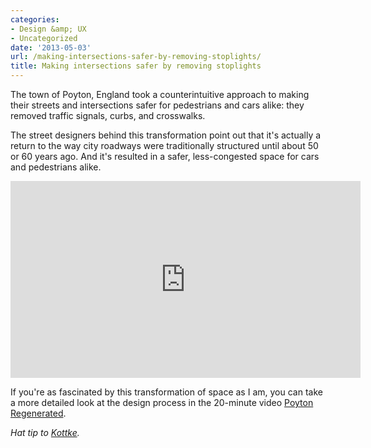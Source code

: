 ```yaml
---
categories:
- Design &amp; UX
- Uncategorized
date: '2013-05-03'
url: /making-intersections-safer-by-removing-stoplights/
title: Making intersections safer by removing stoplights
---
```


The town of Poyton, England took a counterintuitive approach to making their streets and intersections safer for pedestrians and cars alike: they removed traffic signals, curbs, and crosswalks.

The street designers behind this transformation point out that it's actually a return to the way city roadways were traditionally structured until about 50 or 60 years ago. And it's resulted in a safer, less-congested space for cars and pedestrians alike.

<iframe width="560" height="315" src="https://www.youtube.com/embed/gVW-YAQCSVs" frameborder="0" allowfullscreen></iframe>

If you're as fascinated by this transformation of space as I am, you can take a more detailed look at the design process in the 20-minute video <a href="https://www.youtube.com/watch?v=-vzDDMzq7d0">Poyton Regenerated</a>.

<em>Hat tip to <a href="http://kottke.org/13/04/make-intersections-safer-by-removing-stoplights">Kottke</a>.</em>